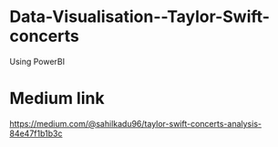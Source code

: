 # Data-Visualisation--Taylor-Swift-concerts
Using PowerBI

# Medium link
https://medium.com/@sahilkadu96/taylor-swift-concerts-analysis-84e47f1b1b3c
